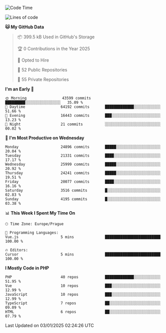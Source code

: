 <!--START_SECTION:waka-->
![Code Time](http://img.shields.io/badge/Code%20Time-1%2C584%20hrs%203%20mins-blue)

![Lines of code](https://img.shields.io/badge/From%20Hello%20World%20I%27ve%20Written-38.3%20million%20lines%20of%20code-blue)

**🐱 My GitHub Data** 

> 📦 399.5 kB Used in GitHub's Storage 
 > 
> 🏆 0 Contributions in the Year 2025
 > 
> 💼 Opted to Hire
 > 
> 📜 52 Public Repositories 
 > 
> 🔑 55 Private Repositories 
 > 
**I'm an Early 🐤** 

```text
🌞 Morning                43599 commits       █████████░░░░░░░░░░░░░░░░   35.09 % 
🌆 Daytime                64192 commits       █████████████░░░░░░░░░░░░   51.66 % 
🌃 Evening                16443 commits       ███░░░░░░░░░░░░░░░░░░░░░░   13.23 % 
🌙 Night                  21 commits          ░░░░░░░░░░░░░░░░░░░░░░░░░   00.02 % 
```
📅 **I'm Most Productive on Wednesday** 

```text
Monday                   24896 commits       █████░░░░░░░░░░░░░░░░░░░░   20.04 % 
Tuesday                  21331 commits       ████░░░░░░░░░░░░░░░░░░░░░   17.17 % 
Wednesday                25999 commits       █████░░░░░░░░░░░░░░░░░░░░   20.92 % 
Thursday                 24241 commits       █████░░░░░░░░░░░░░░░░░░░░   19.51 % 
Friday                   20077 commits       ████░░░░░░░░░░░░░░░░░░░░░   16.16 % 
Saturday                 3516 commits        █░░░░░░░░░░░░░░░░░░░░░░░░   02.83 % 
Sunday                   4195 commits        █░░░░░░░░░░░░░░░░░░░░░░░░   03.38 % 
```


📊 **This Week I Spent My Time On** 

```text
🕑︎ Time Zone: Europe/Prague

💬 Programming Languages: 
Vue.js                   5 mins              █████████████████████████   100.00 % 

🔥 Editors: 
Cursor                   5 mins              █████████████████████████   100.00 % 
```

**I Mostly Code in PHP** 

```text
PHP                      40 repos            █████████████░░░░░░░░░░░░   51.95 % 
Vue                      10 repos            ███░░░░░░░░░░░░░░░░░░░░░░   12.99 % 
JavaScript               10 repos            ███░░░░░░░░░░░░░░░░░░░░░░   12.99 % 
TypeScript               7 repos             ██░░░░░░░░░░░░░░░░░░░░░░░   09.09 % 
HTML                     6 repos             ██░░░░░░░░░░░░░░░░░░░░░░░   07.79 % 
```




 Last Updated on 03/01/2025 02:24:26 UTC
<!--END_SECTION:waka-->
<!--
**AlexKratky/AlexKratky** is a ✨ _special_ ✨ repository because its `README.md` (this file) appears on your GitHub profile.

Here are some ideas to get you started:

- 🔭 I’m currently working on ...
- 🌱 I’m currently learning ...
- 👯 I’m looking to collaborate on ...
- 🤔 I’m looking for help with ...
- 💬 Ask me about ...
- 📫 How to reach me: ...
- 😄 Pronouns: ...
- ⚡ Fun fact: ...
-->
